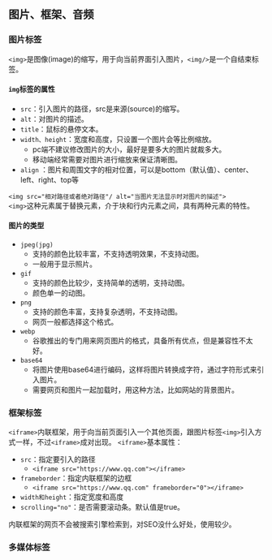 ## 图片、框架、音频

### 图片标签
`<img>`是图像(image)的缩写，用于向当前界面引入图片，`<img/>`是一个自结束标签。

#### `img`标签的属性
- `src`：引入图片的路径，src是来源(source)的缩写。
- `alt`：对图片的描述。
- `title`：鼠标的悬停文本。
- `width、height`：宽度和高度，只设置一个图片会等比例缩放。
  - pc端不建议修改图片的大小，最好是要多大的图片就裁多大。
  - 移动端经常需要对图片进行缩放来保证清晰图。
- `align` ：图片和周围文字的相对位置，可以是bottom（默认值）、center、left、right、top等

 `<img src="相对路径或者绝对路径"/ alt="当图片无法显示时对图片的描述">`      
`<img>`这种元素属于替换元素，介于块和行内元素之间，具有两种元素的特性。

#### 图片的类型
- `jpeg(jpg)`
  - 支持的颜色比较丰富，不支持透明效果，不支持动图。
  - 一般用于显示照片。
- `gif`
  - 支持的颜色比较少，支持简单的透明，支持动图。
  - 颜色单一的动图。
- `png`
  - 支持的颜色丰富，支持复杂透明，不支持动图。
  - 网页一般都选择这个格式。
- `webp`
  - 谷歌推出的专门用来网页图片的格式，具备所有优点，但是兼容性不太好。
- `base64`
  - 将图片使用base64进行编码，这样将图片转换成字符，通过字符形式来引入图片。
  - 需要网页和图片一起加载时，用这种方法，比如网站的背景图片。

### 框架标签
`<iframe>`内联框架，用于向当前页面引入一个其他页面，跟图片标签`<img>`引入方式一样，不过`<iframe>`成对出现。
`<iframe>`基本属性：
- `src`：指定要引入的路径
  - `<iframe src="https://www.qq.com"></iframe>`
- `frameborder`：指定内联框架的边框
  - `<iframe src="https://www.qq.com" frameborder="0"></iframe>`
- `width和height`：指定宽度和高度
- `scrolling="no"`：是否需要滚动条。默认值是true。

内联框架的网页不会被搜索引擎检索到，对SEO没什么好处，使用较少。

### 多媒体标签




